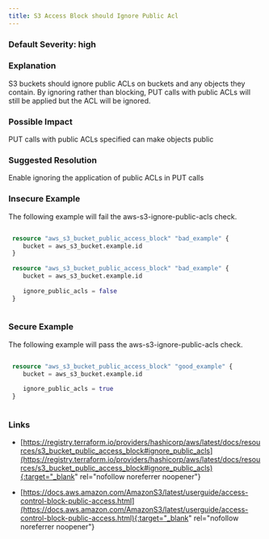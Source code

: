 ```yaml
---
title: S3 Access Block should Ignore Public Acl
---
```


### Default Severity: <span class="severity high">high</span>

### Explanation


S3 buckets should ignore public ACLs on buckets and any objects they contain. By ignoring rather than blocking, PUT calls with public ACLs will still be applied but the ACL will be ignored.


### Possible Impact
PUT calls with public ACLs specified can make objects public

### Suggested Resolution
Enable ignoring the application of public ACLs in PUT calls


### Insecure Example

The following example will fail the aws-s3-ignore-public-acls check.
```terraform

 resource "aws_s3_bucket_public_access_block" "bad_example" {
 	bucket = aws_s3_bucket.example.id
 }
 
 resource "aws_s3_bucket_public_access_block" "bad_example" {
 	bucket = aws_s3_bucket.example.id
   
 	ignore_public_acls = false
 }
 
```



### Secure Example

The following example will pass the aws-s3-ignore-public-acls check.
```terraform

 resource "aws_s3_bucket_public_access_block" "good_example" {
 	bucket = aws_s3_bucket.example.id
   
 	ignore_public_acls = true
 }
 
```



### Links


- [https://registry.terraform.io/providers/hashicorp/aws/latest/docs/resources/s3_bucket_public_access_block#ignore_public_acls](https://registry.terraform.io/providers/hashicorp/aws/latest/docs/resources/s3_bucket_public_access_block#ignore_public_acls){:target="_blank" rel="nofollow noreferrer noopener"}

- [https://docs.aws.amazon.com/AmazonS3/latest/userguide/access-control-block-public-access.html](https://docs.aws.amazon.com/AmazonS3/latest/userguide/access-control-block-public-access.html){:target="_blank" rel="nofollow noreferrer noopener"}



